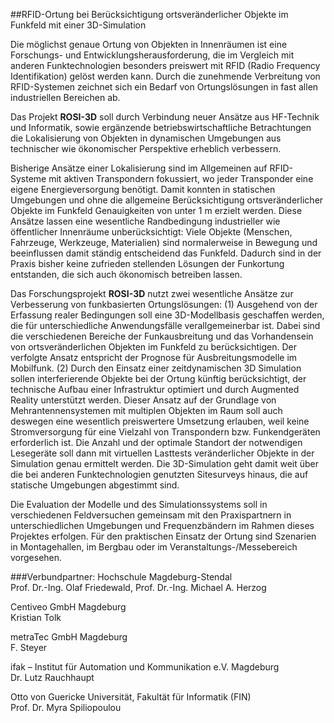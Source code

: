 ##RFID-Ortung bei Berücksichtigung ortsveränderlicher Objekte im Funkfeld mit einer 3D-Simulation

Die möglichst genaue Ortung von Objekten in Innenräumen ist eine Forschungs- und Entwicklungsherausforderung, die im Vergleich mit anderen Funktechnologien besonders preiswert mit RFID (Radio Frequency Identifikation) gelöst werden kann. Durch die zunehmende Verbreitung von RFID-Systemen zeichnet sich ein Bedarf von Ortungslösungen in fast allen industriellen Bereichen ab.

Das Projekt **ROSI-3D** soll durch Verbindung neuer Ansätze aus HF-Technik und Informatik, sowie ergänzende betriebswirtschaftliche Betrachtungen die Lokalisierung von Objekten in dynamischen Umgebungen aus technischer wie ökonomischer Perspektive erheblich verbessern.

Bisherige Ansätze einer Lokalisierung sind im Allgemeinen auf RFID-Systeme mit aktiven Transpondern fokussiert, wo jeder Transponder eine eigene Energieversorgung benötigt. Damit konnten in statischen Umgebungen und ohne die allgemeine Berücksichtigung ortsveränderlicher Objekte im Funkfeld Genauigkeiten von unter 1 m erzielt werden. Diese Ansätze lassen eine wesentliche Randbedingung industrieller wie öffentlicher Innenräume unberücksichtigt: Viele Objekte (Menschen, Fahrzeuge, Werkzeuge, Materialien) sind normalerweise in Bewegung und beeinflussen damit ständig entscheidend das Funkfeld. Dadurch sind in der Praxis bisher keine zufrieden stellenden Lösungen der Funkortung entstanden, die sich auch ökonomisch betreiben lassen.

Das Forschungsprojekt **ROSI-3D** nutzt zwei wesentliche Ansätze zur Verbesserung von funkbasierten Ortungslösungen: (1) Ausgehend von der Erfassung realer Bedingungen soll eine 3D-Modellbasis geschaffen werden, die für unterschiedliche Anwendungsfälle verallgemeinerbar ist. Dabei sind die verschiedenen Bereiche der Funkausbreitung und das Vorhandensein von ortsveränderlichen Objekten im Funkfeld zu berücksichtigen. Der verfolgte Ansatz entspricht der Prognose für Ausbreitungsmodelle im Mobilfunk. (2) Durch den Einsatz einer zeitdynamischen 3D Simulation sollen interferierende Objekte bei der Ortung künftig berücksichtigt, der technische Aufbau einer Infrastruktur optimiert und durch Augmented Reality unterstützt werden. Dieser Ansatz auf der Grundlage von Mehrantennensystemen mit multiplen Objekten im Raum soll auch deswegen eine wesentlich preiswertere Umsetzung erlauben, weil keine Stromversorgung für eine Vielzahl von Transpondern bzw. Funkendgeräten erforderlich ist. Die Anzahl und der optimale Standort der notwendigen Lesegeräte soll dann mit virtuellen Lasttests veränderlicher Objekte in der Simulation genau ermittelt werden. Die 3D-Simulation geht damit weit über die bei anderen Funktechnologien genutzten Sitesurveys hinaus, die auf statische Umgebungen abgestimmt sind.

Die Evaluation der Modelle und des Simulationssystems soll in verschiedenen Feldversuchen gemeinsam mit den Praxispartnern in unterschiedlichen Umgebungen und Frequenzbändern im Rahmen dieses Projektes erfolgen. Für den praktischen Einsatz der Ortung sind Szenarien in Montagehallen, im Bergbau oder im Veranstaltungs-/Messebereich vorgesehen.

###Verbundpartner:
Hochschule Magdeburg-Stendal  
Prof. Dr.-Ing. Olaf Friedewald, Prof. Dr.-Ing. Michael A. Herzog

Centiveo GmbH Magdeburg  
Kristian Tolk

metraTec GmbH Magdeburg  
F. Steyer

ifak – Institut für Automation und Kommunikation e.V. Magdeburg  
Dr. Lutz Rauchhaupt

Otto von Guericke Universität, Fakultät für Informatik (FIN)  
Prof. Dr. Myra Spiliopoulou